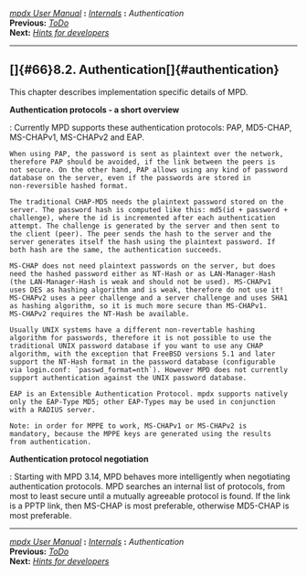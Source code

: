 [*mpdx User Manual*](README.md) **:** [*Internals*](mpd64.md) **:**
*Authentication*\
**Previous:** [*ToDo*](mpd65.md)\
**Next:** [*Hints for developers*](mpd67.md)

------------------------------------------------------------------------

## []{#66}8.2. Authentication[]{#authentication}

This chapter describes implementation specific details of MPD.

**Authentication protocols - a short overview**

:   Currently MPD supports these authentication protocols: PAP,
    MD5-CHAP, MS-CHAPv1, MS-CHAPv2 and EAP.

    When using PAP, the password is sent as plaintext over the network,
    therefore PAP should be avoided, if the link between the peers is
    not secure. On the other hand, PAP allows using any kind of password
    database on the server, even if the passwords are stored in
    non-reversible hashed format.

    The traditional CHAP-MD5 needs the plaintext password stored on the
    server. The password hash is computed like this: md5(id + password +
    challenge), where the id is incremented after each authentication
    attempt. The challenge is generated by the server and then sent to
    the client (peer). The peer sends the hash to the server and the
    server generates itself the hash using the plaintext password. If
    both hash are the same, the authentication succeeds.

    MS-CHAP does not need plaintext passwords on the server, but does
    need the hashed password either as NT-Hash or as LAN-Manager-Hash
    (the LAN-Manager-Hash is weak and should not be used). MS-CHAPv1
    uses DES as hashing algorithm and is weak, therefore do not use it!
    MS-CHAPv2 uses a peer challenge and a server challenge and uses SHA1
    as hashing algorithm, so it is much more secure than MS-CHAPv1.
    MS-CHAPv2 requires the NT-Hash be available.

    Usually UNIX systems have a different non-revertable hashing
    algorithm for passwords, therefore it is not possible to use the
    traditional UNIX password database if you want to use any CHAP
    algorithm, with the exception that FreeBSD versions 5.1 and later
    support the NT-Hash format in the password database (configurable
    via login.conf: `passwd_format=nth`). However MPD does not currently
    support authentication against the UNIX password database.

    EAP is an Extensible Authentication Protocol. mpdx supports natively
    only the EAP-Type MD5; other EAP-Types may be used in conjunction
    with a RADIUS server.

    Note: in order for MPPE to work, MS-CHAPv1 or MS-CHAPv2 is
    mandatory, because the MPPE keys are generated using the results
    from authentication.

**Authentication protocol negotiation**

:   Starting with MPD 3.14, MPD behaves more intelligently when
    negotiating authentication protocols. MPD searches an internal list
    of protocols, from most to least secure until a mutually agreeable
    protocol is found. If the link is a PPTP link, then MS-CHAP is most
    preferable, otherwise MD5-CHAP is most preferable.

------------------------------------------------------------------------

[*mpdx User Manual*](README.md) **:** [*Internals*](mpd64.md) **:**
*Authentication*\
**Previous:** [*ToDo*](mpd65.md)\
**Next:** [*Hints for developers*](mpd67.md)
